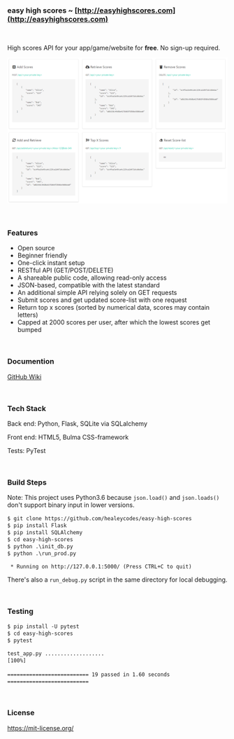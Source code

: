 ### easy high scores ~ [http://easyhighscores.com](http://easyhighscores.com)

<br>

High scores API for your app/game/website for <b>free</b>. No sign-up required.

![alt text](https://github.com/healeycodes/easy-high-scores/blob/master/easy_high_scores/static/img/basic-routes.png "Basic routes for easy high scores")

<br>

### Features

* Open source
* Beginner friendly
* One-click instant setup
* RESTful API (GET/POST/DELETE)
* A shareable public code, allowing read-only access
* JSON-based, compatible with the latest standard
* An additional simple API relying solely on GET requests
* Submit scores and get updated score-list with one request
* Return top x scores (sorted by numerical data, scores may contain letters)
* Capped at 2000 scores per user, after which the lowest scores get bumped

<br>

### Documention

[GitHub Wiki](https://github.com/healeycodes/easy-high-scores/wiki/easy-high-scores-API)

<br>

### Tech Stack

Back end: Python, Flask, SQLite via SQLalchemy

Front end: HTML5, Bulma CSS-framework

Tests: PyTest

<br>

### Build Steps

Note: This project uses Python3.6 because ```json.load()``` and ```json.loads()``` don't support binary input in lower versions.

```
$ git clone https://github.com/healeycodes/easy-high-scores
$ pip install Flask
$ pip install SQLAlchemy
$ cd easy-high-scores
$ python .\init_db.py
$ python .\run_prod.py
```

```
 * Running on http://127.0.0.1:5000/ (Press CTRL+C to quit)
```

There's also a ```run_debug.py``` script in the same directory for local debugging.

<br>

 ### Testing

 ```
 $ pip install -U pytest
 $ cd easy-high-scores
 $ pytest
 ```

 ```
test_app.py ...................                                          [100%]

========================== 19 passed in 1.60 seconds ==========================
```

<br>

### License

https://mit-license.org/
